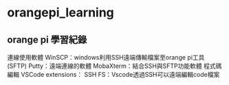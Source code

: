 # orangepi_learning
orange pi 學習紀錄
---
連線使用軟體
WinSCP：windows利用SSH遠端傳輸檔案至orange pi工具(SFTP)
Putty：遠端連線的軟體
MobaXterm：結合SSH與SFTP功能軟體
程式碼編輯
VSCode extensions：
  SSH FS：Vscode透過SSH可以遠端編輯code檔案
